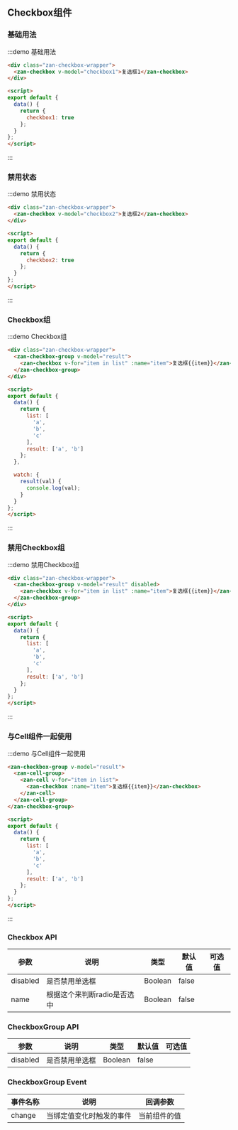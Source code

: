 <style>
@component-namespace demo {
  @b checkbox {
    .zan-checkbox-wrapper {
      padding: 0 20px;

      .zan-checkbox {
        margin: 10px 0;
      }
    }
  }
}
</style>

<script>
export default {
  data() {
    return {
      checkbox1: true,
      checkbox2: true,
      list: [
        'a',
        'b',
        'c'
      ],
      result: ['a', 'b']
    };
  },

  watch: {
    result(val) {
      console.log(val);
    }
  }
};
</script>

## Checkbox组件

### 基础用法

:::demo 基础用法
```html
<div class="zan-checkbox-wrapper">
  <zan-checkbox v-model="checkbox1">复选框1</zan-checkbox>
</div>

<script>
export default {
  data() {
    return {
      checkbox1: true
    };
  }
}; 
</script>
```
:::

### 禁用状态

:::demo 禁用状态
```html
<div class="zan-checkbox-wrapper">
  <zan-checkbox v-model="checkbox2">复选框2</zan-checkbox>
</div>

<script>
export default {
  data() {
    return {
      checkbox2: true
    };
  }
}; 
</script>
```
:::

### Checkbox组

:::demo Checkbox组
```html
<div class="zan-checkbox-wrapper">
  <zan-checkbox-group v-model="result">
    <zan-checkbox v-for="item in list" :name="item">复选框{{item}}</zan-checkbox>
  </zan-checkbox-group>
</div>

<script>
export default {
  data() {
    return {
      list: [
        'a',
        'b',
        'c'
      ],
      result: ['a', 'b']
    };
  },

  watch: {
    result(val) {
      console.log(val);
    }
  }
};
</script>
```
:::

### 禁用Checkbox组

:::demo 禁用Checkbox组
```html
<div class="zan-checkbox-wrapper">
  <zan-checkbox-group v-model="result" disabled>
    <zan-checkbox v-for="item in list" :name="item">复选框{{item}}</zan-checkbox>
  </zan-checkbox-group>
</div>

<script>
export default {
  data() {
    return {
      list: [
        'a',
        'b',
        'c'
      ],
      result: ['a', 'b']
    };
  }
};
</script>
```
:::

### 与Cell组件一起使用

:::demo 与Cell组件一起使用
```html
<zan-checkbox-group v-model="result">
  <zan-cell-group>
    <zan-cell v-for="item in list">
      <zan-checkbox :name="item">复选框{{item}}</zan-checkbox>
    </zan-cell>
  </zan-cell-group>
</zan-checkbox-group>

<script>
export default {
  data() {
    return {
      list: [
        'a',
        'b',
        'c'
      ],
      result: ['a', 'b']
    };
  }
};
</script>
```
:::

### Checkbox API

| 参数       | 说明      | 类型       | 默认值       | 可选值       |
|-----------|-----------|-----------|-------------|-------------|
| disabled | 是否禁用单选框 | Boolean  | false |   |
| name | 根据这个来判断radio是否选中 | Boolean  | false |   |

### CheckboxGroup API

| 参数       | 说明      | 类型       | 默认值       | 可选值       |
|-----------|-----------|-----------|-------------|-------------|
| disabled | 是否禁用单选框 | Boolean  | false |   |

### CheckboxGroup Event

| 事件名称       | 说明      | 回调参数 |
|-----------|-----------|-----------|
| change | 当绑定值变化时触发的事件 | 当前组件的值 |
